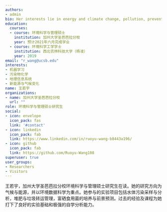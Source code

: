 ```yaml
---
authors:
- admin
bio: Her interests lie in energy and climate change, pollution, prevention and remediation and applications of data science in environmental studies.
education:
  courses:
  - course: 环境科学与管理硕士
    institution: 加州大学圣芭芭拉分校
    year: 预计2021年六月完成学业
  - course: 环境科学工学学士
    institution: 西北农林科技大学（杨凌）
    year: 2019
email: "r_wang@ucsb.edu"
interests:
- 机器学习
- 污染物化学
- 地理信息系统
- 新能源与气候变化
name: 王若宇
organizations:
- name: 加州大学圣芭芭拉分校
  url: ""
role: 环境科学与管理硕士研究生
social:
- icon: envelope
  icon_pack: fas
  link: '#contact'
- icon: linkedin
  icon_pack: fab
  link: https://www.linkedin.com/in/ruoyu-wang-b8443a196/
- icon: github
  icon_pack: fab
  link: https://github.com/Ruoyu-Wang108
superuser: true
user_groups:
- Researchers
- Visitors
---
```


王若宇，加州大学圣芭芭拉分校环境科学与管理硕士研究生在读。她的研究方向为气候与能源，并以环境数据科学为重点。她参与的实验项目包括水体污染采样与分析，堆肥与垃圾转运管理，富硒食用菌的培养与前景预测。过去的经验及课程为她打下了良好的实验基础和极强的自学分析能力。
